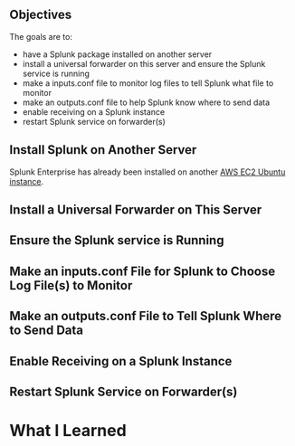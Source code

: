 ## Objectives
The goals are to:
- have a Splunk package installed on another server
- install a universal forwarder on this server and ensure the Splunk service is running
- make a inputs.conf file to monitor log files to tell Splunk what file to monitor
- make an outputs.conf file to help Splunk know where to send data
- enable receiving on a Splunk instance
- restart Splunk service on forwarder(s)

## Install Splunk on Another Server

Splunk Enterprise has already been installed on another [AWS EC2 Ubuntu instance](https://github.com/kiyagak/Splunk-Portfolio/blob/main/EC2-Install.md).  

## Install a Universal Forwarder on This Server 

## Ensure the Splunk service is Running

## Make an inputs.conf File for Splunk to Choose Log File(s) to Monitor

## Make an outputs.conf File to Tell Splunk Where to Send Data

## Enable Receiving on a Splunk Instance

## Restart Splunk Service on Forwarder(s)



# What I Learned

